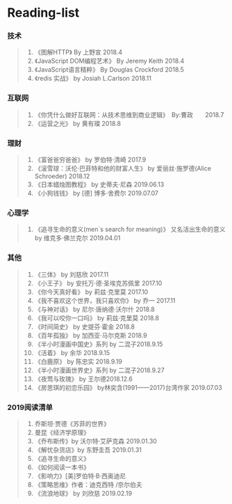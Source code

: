 # Reading-list
### 技术
> 1. 《图解HTTP》 By 上野宣 2018.4
> 2. 《JavaScript DOM编程艺术》 By Jeremy Keith 2018.4
> 3. 《JavaScript语言精粹》 By Douglas Crockford 2018.5
> 4. 《redis 实战》 by Josiah L.Carlson 2018.11

### 互联网
> 1. 《你凭什么做好互联网：从技术思维到商业逻辑》　By:曹政　　2018.7
> 2. 《运营之光》 by 黄有璨 2018.8

### 理财
> 1. 《富爸爸穷爸爸》 by 罗伯特·清崎 2017.9
> 2. 《滚雪球：沃伦·巴菲特和他的财富人生》 by 爱丽丝·施罗德(Alice Schroeder) 2018.12
> 3. 《日本蜡烛图教程》 by 史蒂夫·尼森 2019.06.13
> 4. 《小狗钱钱》 by  [德] 博多·舍费尔 2019.07.07

### 心理学
> 1. 《追寻生命的意义(men`s search for meaning)》 又名活出生命的意义 by 维克多·佛兰克尔 2019.04.01
### 其他
> 1. 《三体》 by 刘慈欣 2017.11
> 2. 《小王子》 by 安托万·德·圣埃克苏佩里  2017.10
> 3. 《你今天真好看》 by 莉兹·克里莫   2017.10
> 4. 《我不喜欢这个世界，我只喜欢你》 by 乔一  2017.11
> 5. 《与神对话》 by 尼尔·唐纳德·沃尔什 2018.8
> 6. 《我可以咬你一口吗》 by 莉兹·克里莫   2018.8
> 7. 《时间简史》 by 史提芬·霍金  2018.8
> 8. 《百年孤独》 by 加西亚·马尔克斯  2018.9
> 9. 《半小时漫画中国史》系列 by 二混子2018.9.15
> 10. 《活着》 by 余华 2018.9.15
> 11. 《白鹿原》 by 陈忠实 2018.9.19
> 12. 《半小时漫画世界史》系列 by 二混子2018.9.27
> 13. 《夜莺与玫瑰》 by 王尔德2018.12.6
> 14. 《房思琪的初恋乐园》 by林奕含(1991——2017)台湾作家 2019.07.03


### 2019阅读清单
> 1. 乔斯坦·贾德《苏菲的世界》
> 2. 曼昆《经济学原理》
> 3. 《乔布斯传》by 沃尔特·艾萨克森 2019.01.30
> 4. 《解忧杂货店》by 东野圭吾 2019.01.31
> 5. 《追寻生命的意义》
> 6. 《如何阅读一本书》
> 7. 《影响力》[美]罗伯特·B·西奥迪尼
> 8. 《策略思维》作者：迪克西特 /奈尔伯夫
> 10. 《流浪地球》 by 刘欣慈 2019.02.19

